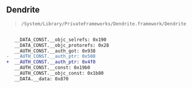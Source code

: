 ## Dendrite

> `/System/Library/PrivateFrameworks/Dendrite.framework/Dendrite`

```diff

   __DATA_CONST.__objc_selrefs: 0x190
   __DATA_CONST.__objc_protorefs: 0x28
   __AUTH_CONST.__auth_got: 0x938
-  __AUTH_CONST.__auth_ptr: 0x508
+  __AUTH_CONST.__auth_ptr: 0x4f0
   __AUTH_CONST.__const: 0x19b0
   __AUTH_CONST.__objc_const: 0x1b80
   __DATA.__data: 0x870

```
